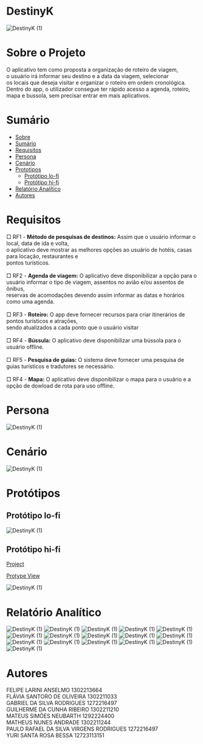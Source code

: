 # DestinyK


![DestinyK (1)](https://github.com/flasantoro/DestinyK/assets/129131822/929f0ecf-b72a-4ef6-b4e7-b7e459ad7d7d)

# Sobre o Projeto

O aplicativo tem como proposta a organização de roteiro de viagem, <br/>
o usuário irá informar seu destino e a data da viagem, selecionar <br/>
os locais que deseja visitar e organizar o roteiro em ordem cronológica. <br/>
Dentro do app, o utilizador consegue ter rápido acesso a agenda, roteiro,  <br/>
mapa e bussola, sem precisar entrar em mais aplicativos.

# Sumário

* [Sobre](#sobre-o-projeto)
* [Sumário](#sumário)
* [Requisitos](#requisitos)
* [Persona](#persona)
* [Cenário](#cenário)
* [Prototipos](#protótipos)
  * [Protótipo lo-fi](#protótipo-lo-fi)
  * [Protótipo hi-fi](#protótipo-hi-fi)
* [Relatório Analítico ](#relatório-analítico)
* [Autores](#autores)



# Requisitos  
□ RF1 - **Método de pesquisas de destinos:** Assim que o usuário informar o local, data de ida e volta, <br/>
o aplicativo deve mostrar as melhores opções ao usuário de hotéis, casas para locação, restaurantes e <br/> 
pontos turísticos. <br/> <br/>
□ RF2 -  **Agenda de viagem:** O aplicativo deve disponibilizar a opção para o usuário informar o tipo de viagem, assentos no avião e/ou assentos de ônibus, <br/> 
reservas de acomodações devendo assim informar as datas e horários como uma agenda. <br/> <br/>
□ RF3 - **Roteiro:** O app deve fornecer recursos para criar itinerários de pontos turísticos e atrações, <br/>
sendo atualizados a cada ponto que o usuário visitar <br/> <br/>
□ RF4 - **Bússula:** O aplicativo deve disponibilizar uma bússola para o usuário offline.    <br/> <br/>
□ RF5 - **Pesquisa de guias:** O sistema deve fornecer uma pesquisa de guias turísticos e tradutores se necessário.<br/> <br/>
□ RF4 - **Mapa:** O aplicativo deve disponibilizar o mapa para o usuário e a opção de dowload de rota para uso offline.    <br/> 


# Persona
![DestinyK (1)](https://github.com/flasantoro/DestinyK/assets/129131822/2bf7cf5c-621e-4d33-9904-7c5e539f7f82)

# Cenário
![DestinyK (1)](https://github.com/flasantoro/DestinyK/assets/129131822/4a367811-f57a-4bd1-abc6-b8b715ac1f13)


# Protótipos

## Protótipo lo-fi

![DestinyK (1)](https://github.com/flasantoro/DestinyK/assets/129131822/5b29dee2-e7ff-40d0-bafb-d29c1b5c4a1a)

## Protótipo hi-fi
[Project](https://www.figma.com/file/SjLJGRRP0DpKTcBGTbAYC1/DestinyK?type=design&mode=design&t=SpE0ZPIZ4INiG2Y3-1)

[Protype View](https://www.figma.com/proto/SjLJGRRP0DpKTcBGTbAYC1/DestinyK?type=design&node-id=10-227&t=aLUsQ30l39OyNtlF-1&scaling=scale-down&page-id=0%3A1&starting-point-node-id=3%3A24&mode=design) 

![DestinyK (1)](https://github.com/flasantoro/DestinyK/assets/129131822/1c0026cd-368c-4ad3-9504-935391b845cc)


# Relatório Analítico 
![DestinyK (1)](https://github.com/flasantoro/DestinyK/assets/129131822/bbe59b09-8ddb-4f93-83cf-7f473df1ef4e)
![DestinyK (1)](https://github.com/flasantoro/DestinyK/assets/129131822/21e8b748-701f-4b76-bad2-f0b51e4c39e5)
![DestinyK (1)](https://github.com/flasantoro/DestinyK/assets/129131822/e6e85944-5ff0-4161-b234-ae48b6482331)
![DestinyK (1)](https://github.com/flasantoro/DestinyK/assets/129131822/0e6fc1cd-ccc9-441e-a393-4d0ed85ee044)
![DestinyK (1)](https://github.com/flasantoro/DestinyK/assets/129131822/c59c709e-9f53-45ed-9f6e-774cafc8173b)
![DestinyK (1)](https://github.com/flasantoro/DestinyK/assets/129131822/e85268aa-46f8-47b0-b897-3aa265d494ec)
![DestinyK (1)](https://github.com/flasantoro/DestinyK/assets/129131822/9bd85746-f1ca-4adc-bd18-eb617c0e9fdf)
![DestinyK (1)](https://github.com/flasantoro/DestinyK/assets/129131822/ec953686-83d1-43fc-b81d-c4770ba09c9d)
![DestinyK (1)](https://github.com/flasantoro/DestinyK/assets/129131822/9b2a52ba-725e-42ed-8ecb-27d6b2722fa0)
![DestinyK (1)](https://github.com/flasantoro/DestinyK/assets/129131822/3274d864-adba-47e2-bb23-1e467a22a8c9)
![DestinyK (1)](https://github.com/flasantoro/DestinyK/assets/129131822/7204f849-f0b8-4765-b15b-0863761aef2a)
![DestinyK (1)](https://github.com/flasantoro/DestinyK/assets/129131822/55152189-cf04-4012-a33a-c0d412a09fc1)
![DestinyK (1)](https://github.com/flasantoro/DestinyK/assets/129131822/673df691-0bdb-416d-ba2d-add90d5b1b12)
![DestinyK (1)](https://github.com/flasantoro/DestinyK/assets/129131822/a9f9d847-bc96-4f64-8c90-cf3b6493250a)
![DestinyK (1)](https://github.com/flasantoro/DestinyK/assets/129131822/b6904558-b409-4c65-8327-f361ddf868f4)
![DestinyK (1)](https://github.com/flasantoro/DestinyK/assets/129131822/8d3bb9ab-6cf4-4192-bdac-95a94c45cbeb)



# Autores
FELIPE LARINI ANSELMO 1302213664<br/>
FLÁVIA SANTORO DE OLIVEIRA 1302211033<br/>
GABRIEL DA SILVA RODRIGUES 1272216497 <br/>
GUILHERME DA CUNHA RIBEIRO 1302211210<br/>
MATEUS SIMÕES NEUBARTH 1292224400<br/>
MATHEUS NUNES ANDRADE 1302211244<br/>
PAULO RAFAEL DA SILVA VIRGENS RODRIGUES 1272216497<br/>
YURI SANTA ROSA BESSA 12723113151<br/>
